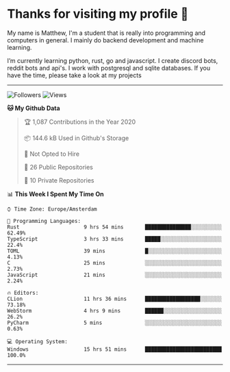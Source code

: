 # Thanks for visiting my profile 👋
My name is Matthew, I'm a student that is really into programming and computers in general. I mainly do backend development and machine learning.

I’m currently learning python, rust, go and javascript. I create discord bots, reddit bots and api's. I work with postgresql and sqlite databases. If you have the time, please take a look at my projects

---
![Followers](https://img.shields.io/github/followers/DankDumpster?style=social)
![Views](https://komarev.com/ghpvc/?username=DankDumpster&style=flat-square&color=green)
<!--START_SECTION:waka-->
**🐱 My Github Data** 

> 🏆 1,087 Contributions in the Year 2020
 > 
> 📦 144.6 kB Used in Github's Storage 
 > 
> 🚫 Not Opted to Hire
 > 
> 📜 26 Public Repositories
 > 
> 🔑 10 Private Repositories 

📊 **This Week I Spent My Time On** 

```text
⌚︎ Time Zone: Europe/Amsterdam

💬 Programming Languages: 
Rust                     9 hrs 54 mins       ███████████████░░░░░░░░░░   62.49% 
TypeScript               3 hrs 33 mins       █████░░░░░░░░░░░░░░░░░░░░   22.4% 
TOML                     39 mins             █░░░░░░░░░░░░░░░░░░░░░░░░   4.13% 
C                        25 mins             ░░░░░░░░░░░░░░░░░░░░░░░░░   2.73% 
JavaScript               21 mins             ░░░░░░░░░░░░░░░░░░░░░░░░░   2.24%

🔥 Editors: 
CLion                    11 hrs 36 mins      ██████████████████░░░░░░░   73.18% 
WebStorm                 4 hrs 9 mins        ██████░░░░░░░░░░░░░░░░░░░   26.2% 
PyCharm                  5 mins              ░░░░░░░░░░░░░░░░░░░░░░░░░   0.63%

💻 Operating System: 
Windows                  15 hrs 51 mins      █████████████████████████   100.0%

```


<!--END_SECTION:waka-->
-------
